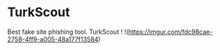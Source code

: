 # TurkScout
Best fake site phishing tool. TurkScout !
!(https://imgur.com/fdc98cae-2758-4ff9-a005-48a177f13584)
